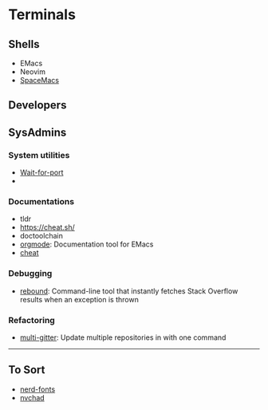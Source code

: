 # Terminals


## Shells

* EMacs
* Neovim
* [SpaceMacs](https://www.spacemacs.org/#)

## Developers

## SysAdmins

### System utilities

- [Wait-for-port](https://github.com/bitnami/wait-for-port)
-
### Documentations
* tldr
* https://cheat.sh/
* doctoolchain
* [orgmode](https://orgmode.org/index.html): Documentation tool for EMacs
* [cheat]()

### Debugging

* [rebound](https://github.com/shobrook/rebound): Command-line tool that instantly fetches Stack Overflow results when an exception is thrown


### Refactoring

* [multi-gitter](https://github.com/lindell/multi-gitter): Update multiple repositories in with one command


------------------------------------------------------------------------------------------------------------------

## To Sort

* [nerd-fonts](https://github.com/ryanoasis/nerd-fonts)
* [nvchad](https://nvchad.com/)




